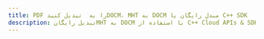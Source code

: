 ---title: PDF را به  تبدیل کنیدDOCM، MHT به DOCM مبدل رایگان یا C++ SDKdescription: تبدیل رایگانMHT به DOCM با استفاده از C++ Cloud APIs & SDK همچنین اسناد PDF را در Cloud ایجاد، ویرایش و رندر کنید.---